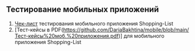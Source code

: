 ## Тестирование мобильных приложений
1. [Чек-лист](https://docs.google.com/spreadsheets/d/130ICMcose0uJOEB3rrK_9Mp-2dd3oH3-SNuV4Gxxznk/edit?usp=sharing) тестирования мобильного приложения Shopping-List
2. [Тест-кейсы в PDF(https://github.com/DariaBakhtina/mobile/blob/main/Тест-кейсы%20моб.%20приложения.pdf)] для мобильного приложения Shopping-List
